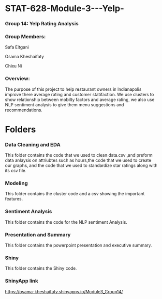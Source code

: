 # STAT-628-Module-3---Yelp-

### Group 14: Yelp Rating Analysis

### Group Members:

Safa Eltgani​

Osama Kheshaifaty​

Chixu Ni

### Overview: 
The purpose of this project to help  restaurant owners in Indianapolis improve there average rating and customer statifaction. We use clusters to show relationship between mobilty factors and average rating, we also use NLP sentiment analysis to give them menu suggestions and recommendations.

# Folders
### Data Cleaning and EDA
This folder contains the code that we used to clean data.csv ,and preform data anlaysis on attriubtes such as hours,the code that we used to create our graphs, and the code that we used to standardize star ratings along with its csv file.

### Modeling
This folder contains the cluster code and a csv showing the important features.

### Sentiment Analysis
This folder contains the code for the NLP sentiment Analysis.

### Presentation and Summary
This folder contains the powerpoint presentation and executive summary.

### Shiny
This folder contains the Shiny code.

### ShinyApp link

https://osama-kheshaifaty.shinyapps.io/Module3_Group14/​

